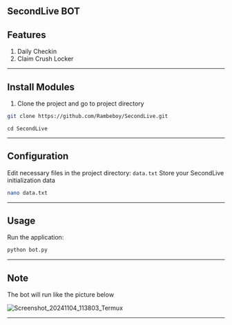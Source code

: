 ## SecondLive BOT

## Features
1. Daily Checkin
2. Claim Crush Locker
---
## Install Modules

1. Clone the project and go to project directory

```bash
git clone https://github.com/Rambeboy/SecondLive.git
```
```
cd SecondLive
```
---
## Configuration

Edit necessary files in the project directory:
`data.txt` Store your SecondLive initialization data
```bash
nano data.txt
```
---
## Usage

Run the application:
```bash
python bot.py
```
---
## Note

The bot will run like the picture below

![Screenshot_20241104_113803_Termux](https://github.com/user-attachments/assets/13849aa1-1313-41b8-89dd-96bdde330119)

---
